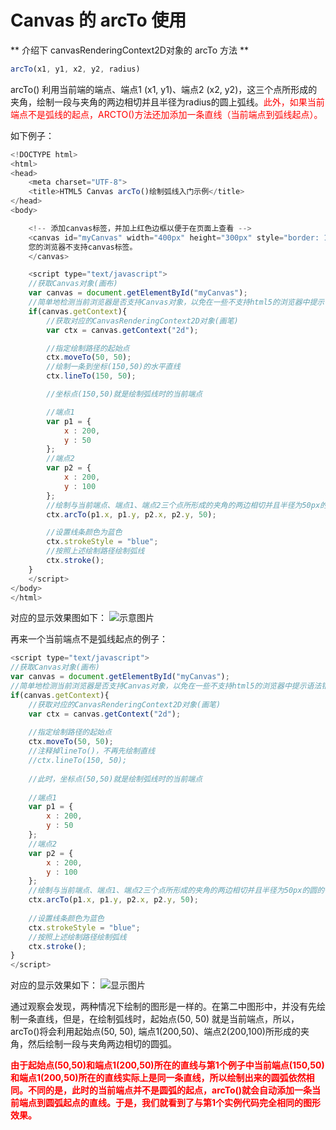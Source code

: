 # Canvas 的 arcTo 使用

** 介绍下 canvasRenderingContext2D对象的 arcTo 方法 **

```javascript
arcTo(x1, y1, x2, y2, radius)
```
arcTo() 利用当前端的端点、端点1 (x1, y1)、端点2 (x2, y2)，这三个点所形成的夹角，绘制一段与夹角的两边相切并且半径为radius的圆上弧线。<font color='red'>此外，如果当前端点不是弧线的起点，ARCTO()方法还加添加一条直线（当前端点到弧线起点）。</font>

如下例子：
```javascript
<!DOCTYPE html>
<html>
<head>
	<meta charset="UTF-8">
	<title>HTML5 Canvas arcTo()绘制弧线入门示例</title>
</head>
<body>

	<!-- 添加canvas标签，并加上红色边框以便于在页面上查看 -->
	<canvas id="myCanvas" width="400px" height="300px" style="border: 1px solid red;">
	您的浏览器不支持canvas标签。
	</canvas>

	<script type="text/javascript">
	//获取Canvas对象(画布)
	var canvas = document.getElementById("myCanvas");
	//简单地检测当前浏览器是否支持Canvas对象，以免在一些不支持html5的浏览器中提示语法错误
	if(canvas.getContext){  
		//获取对应的CanvasRenderingContext2D对象(画笔)
		var ctx = canvas.getContext("2d");  

		//指定绘制路径的起始点
		ctx.moveTo(50, 50);
		//绘制一条到坐标(150,50)的水平直线
		ctx.lineTo(150, 50);

		//坐标点(150,50)就是绘制弧线时的当前端点

		//端点1
		var p1 = {
			x : 200,
			y : 50
		};
		//端点2
		var p2 = {
			x : 200,
			y : 100    		
		};
		//绘制与当前端点、端点1、端点2三个点所形成的夹角的两边相切并且半径为50px的圆的一段弧线
		ctx.arcTo(p1.x, p1.y, p2.x, p2.y, 50);

		//设置线条颜色为蓝色
		ctx.strokeStyle = "blue";
		//按照上述绘制路径绘制弧线
		ctx.stroke();
	}
	</script>
</body>
</html>
```
对应的显示效果图如下：
![示意图片](https://cdn.codeplayer.vip/old/canvas-arcto-1.png!cp)

再来一个当前端点不是弧线起点的例子：
``` javascript
<script type="text/javascript">
//获取Canvas对象(画布)
var canvas = document.getElementById("myCanvas");
//简单地检测当前浏览器是否支持Canvas对象，以免在一些不支持html5的浏览器中提示语法错误
if(canvas.getContext){  
    //获取对应的CanvasRenderingContext2D对象(画笔)
    var ctx = canvas.getContext("2d");  
    
    //指定绘制路径的起始点
    ctx.moveTo(50, 50); 
    //注释掉lineTo()，不再先绘制直线   
    //ctx.lineTo(150, 50);
    
    //此时，坐标点(50,50)就是绘制弧线时的当前端点
    
    //端点1
    var p1 = {
    	x : 200,
    	y : 50
    };
    //端点2
    var p2 = {
    	x : 200,
    	y : 100    		
    };
    //绘制与当前端点、端点1、端点2三个点所形成的夹角的两边相切并且半径为50px的圆的一段弧线
    ctx.arcTo(p1.x, p1.y, p2.x, p2.y, 50);
    
    //设置线条颜色为蓝色
    ctx.strokeStyle = "blue";
    //按照上述绘制路径绘制弧线
    ctx.stroke();
}
</script>

```
对应的显示效果如下：
![显示图片](https://cdn.codeplayer.vip/old/canvas-arcto-2.png!cp)

通过观察会发现，两种情况下绘制的图形是一样的。在第二中图形中，并没有先绘制一条直线，但是，在绘制弧线时，起始点(50, 50) 就是当前端点，所以，arcTo()将会利用起始点(50, 50), 端点1(200,50)、端点2(200,100)所形成的夹角，然后绘制一段与夹角两边相切的圆弧。

<font color='red' style='font-weight: bold'>由于起始点(50,50)和端点1(200,50)所在的直线与第1个例子中当前端点(150,50)和端点1(200,50)所在的直线实际上是同一条直线，所以绘制出来的圆弧依然相同。不同的是，此时的当前端点并不是圆弧的起点，arcTo()就会自动添加一条当前端点到圆弧起点的直线。于是，我们就看到了与第1个实例代码完全相同的图形效果。</font>


















